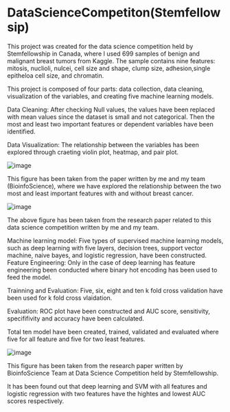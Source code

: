 # DataScienceCompetiton(Stemfellowsip)
This project was created for the data science competition held by Stemfellowship in Canada, where I used 699 samples of benign and malignant breast tumors from Kaggle. The sample contains nine features: mitosis, nuclioli, nulcei, cell size and shape, clump size, adhesion,single epitheloa cell size, and chromatin.

This project is composed of four parts: data collection, data cleaning, visualization of the variables, and creating five machine learning models.

Data Cleaning: After checking Null values, the values have been replaced with mean values since the dataset is small and not categorical. Then the most and least two important features or dependent variables have been identified.

Data Visualization: The relationship between the variables has been explored through craeting violin plot, heatmap, and pair plot.

![image](https://github.com/AyeshaSKP/DataScienceCompetiton-Stemfellowsip-/assets/41141945/e9d59981-064f-4e4b-8cdf-a936d3c904ff)


 This figure  has been taken from the paper written by me and my team (BioinfoScience), where we have explored the relationship between the two most and least important features with and without breast cancer.

![image](https://github.com/AyeshaSKP/DataScienceCompetiton-Stemfellowsip-/assets/41141945/a1cd74c8-a72a-432f-b27c-f9668589504a)

 The above figure has been taken from the research paper related to this data science competition written by me and my team.


Machine learning model:
Five types of supervised machine learning models, such as deep learning with five layers, decision trees, support vector machine, naive bayes, and logistic regression, have been constructed.
Feature Engineering: Only in the case of deep learning has feature engineering been conducted where binary hot encoding has been used to feed the model.

Trainning and Evaluation: Five, six, eight and ten k fold cross validation have been used for k fold cross vlaidation.

Evaluation: ROC plot have been constructed and AUC score, sensitivity, specififivity and accuracy have been calculated.

Total ten model have been created, trained, validated and evaluated where five for all feature and five for two least features.

![image](https://github.com/AyeshaSKP/DataScienceCompetiton-Stemfellowsip-/assets/41141945/bf4a4283-6c13-4a5d-8c83-c5188c34844a)

This figure has been taken from the research paper written by BioinfoScience Team at Data Science Competition held by Stemfellowship.

It has been found out that deep learning and SVM with all features and logistic regression with two features have the hightes and lowest AUC scores respectively.

 
